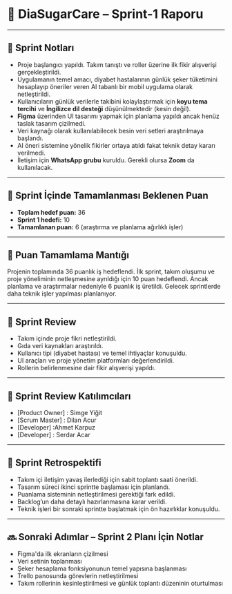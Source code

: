 # 📌 DiaSugarCare – Sprint-1 Raporu 

---

## 🔹 Sprint Notları

- Proje başlangıcı yapıldı. Takım tanıştı ve roller üzerine ilk fikir alışverişi gerçekleştirildi.
- Uygulamanın temel amacı, diyabet hastalarının günlük şeker tüketimini hesaplayıp öneriler veren AI tabanlı bir mobil uygulama olarak netleştirildi.
- Kullanıcıların günlük verilerle takibini kolaylaştırmak için **koyu tema tercihi** ve **İngilizce dil desteği** düşünülmektedir (kesin değil).
- **Figma** üzerinden UI tasarımı yapmak için planlama yapıldı ancak henüz taslak tasarım çizilmedi.
- Veri kaynağı olarak kullanılabilecek besin veri setleri araştırılmaya başlandı.
- AI öneri sistemine yönelik fikirler ortaya atıldı fakat teknik detay kararı verilmedi.
- İletişim için **WhatsApp grubu** kuruldu. Gerekli olursa **Zoom** da kullanılacak.

---

## 🎯 Sprint İçinde Tamamlanması Beklenen Puan

- **Toplam hedef puan:** 36  
- **Sprint 1 hedefi:** 10  
- **Tamamlanan puan:** 6 (araştırma ve planlama ağırlıklı işler)

---

## 📌 Puan Tamamlama Mantığı

Projenin toplamında 36 puanlık iş hedeflendi. İlk sprint, takım oluşumu ve proje yöneliminin netleşmesine ayrıldığı için 10 puan hedeflendi. Ancak planlama ve araştırmalar nedeniyle 6 puanlık iş üretildi. Gelecek sprintlerde daha teknik işler yapılması planlanıyor.

---

## 📅 Sprint Review

- Takım içinde proje fikri netleştirildi.  
- Gıda veri kaynakları araştırıldı.  
- Kullanıcı tipi (diyabet hastası) ve temel ihtiyaçlar konuşuldu.  
- UI araçları ve proje yönetim platformları değerlendirildi.  
- Rollerin belirlenmesine dair fikir alışverişi yapıldı.

---

## 👥 Sprint Review Katılımcıları

- [Product Owner] : Simge Yiğit
- [Scrum Master]  : Dilan Acur
- [Developer]  :Ahmet Karpuz
- [Developer]  : Serdar Acar
  

---

## 🔄 Sprint Retrospektifi

- Takım içi iletişim yavaş ilerlediği için sabit toplantı saati önerildi.  
- Tasarım süreci ikinci sprintte başlaması için planlandı.  
- Puanlama sisteminin netleştirilmesi gerektiği fark edildi.  
- Backlog’un daha detaylı hazırlanmasına karar verildi.  
- Teknik işleri bir sonraki sprintte başlatmak için ön hazırlıklar konuşuldu.

---

## 🔜 Sonraki Adımlar – Sprint 2 Planı İçin Notlar

- Figma'da ilk ekranların çizilmesi  
- Veri setinin toplanması  
- Şeker hesaplama fonksiyonunun temel yapısına başlanması  
- Trello panosunda görevlerin netleştirilmesi  
- Takım rollerinin kesinleştirilmesi ve günlük toplantı düzeninin oturtulması
